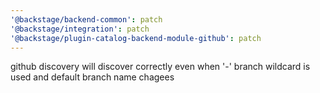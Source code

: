 ```yaml
---
'@backstage/backend-common': patch
'@backstage/integration': patch
'@backstage/plugin-catalog-backend-module-github': patch
---
```


github discovery will discover correctly even when '-' branch wildcard is used and default branch name chagees
